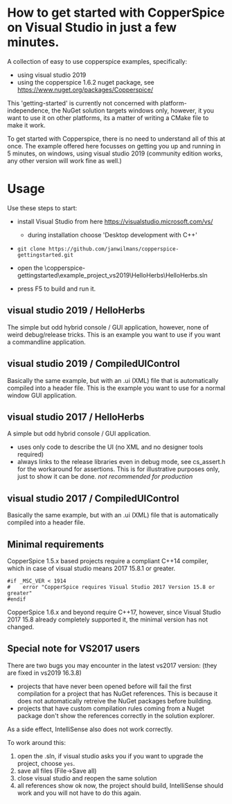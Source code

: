 # How to get started with CopperSpice on Visual Studio in just a few minutes.

A collection of easy to use copperspice examples, specifically:
* using visual studio 2019
* using the copperspice 1.6.2 nuget package, see https://www.nuget.org/packages/Copperspice/

This 'getting-started' is currently not concerned with platform-independence, the NuGet solution targets windows only, however, it you want to use it on other platforms, its a matter of writing a CMake file to make it work.

To get started with Copperspice, there is no need to understand all of this at once.
The example offered here focusses on getting you up and running in 5 minutes, on windows, using visual studio 2019 (community edition works, any other version will work fine as well.)

# Usage

Use these steps to start:

* install Visual Studio from here https://visualstudio.microsoft.com/vs/
  * during installation choose 'Desktop development with C++'
  
* `git clone https://github.com/janwilmans/copperspice-gettingstarted.git` 
* open the \copperspice-gettingstarted\example_project_vs2019\HelloHerbs\HelloHerbs.sln 
* press F5 to build and run it. 

## visual studio 2019 / HelloHerbs
The simple but odd hybrid console / GUI application, however, none of weird debug/release tricks.
This is an example you want to use if you want a commandline application.

## visual studio 2019 / CompiledUIControl
Basically the same example, but with an .ui (XML) file that is automatically compiled into a header file.
This is the example you want to use for a normal window GUI application.

## visual studio 2017 / HelloHerbs
A simple but odd hybrid console / GUI application.
- uses only code to describe the UI (no XML and no designer tools required)
- always links to the release libraries even in debug mode, see cs_assert.h for the workaround for assertions.
  This is for illustrative purposes only, just to show it can be done. *not recommended for production*

## visual studio 2017 / CompiledUIControl
Basically the same example, but with an .ui (XML) file that is automatically compiled into a header file.

## Minimal requirements

CopperSpice 1.5.x based projects require a compliant C++14 compiler, which in case of visual studio means 2017 15.8.1 or greater.

```
#if _MSC_VER < 1914
#    error "CopperSpice requires Visual Studio 2017 Version 15.8 or greater"
#endif
```

CopperSpice 1.6.x and beyond require C++17, however, since Visual Studio 2017 15.8 already completely supported it, the minimal version has not changed.

## Special note for VS2017 users
There are two bugs you may encounter in the latest vs2017 version: (they are fixed in vs2019 16.3.8)

* projects that have never been opened before will fail the first compilation for a project that has NuGet references. This is because it does not automatically retreive the NuGet packages before building.
* projects that have custom compilation rules coming from a Nuget package don't show the references correctly in the solution explorer.

As a side effect, IntelliSense also does not work correctly.

To work around this:
1) open the .sln, if visual studio asks you if you want to upgrade the project, choose `yes`.
2) save all files (File->Save all)
3) close visual studio and reopen the same solution
4) all references show ok now, the project should build, IntelliSense should work and you will not have to do this again.


